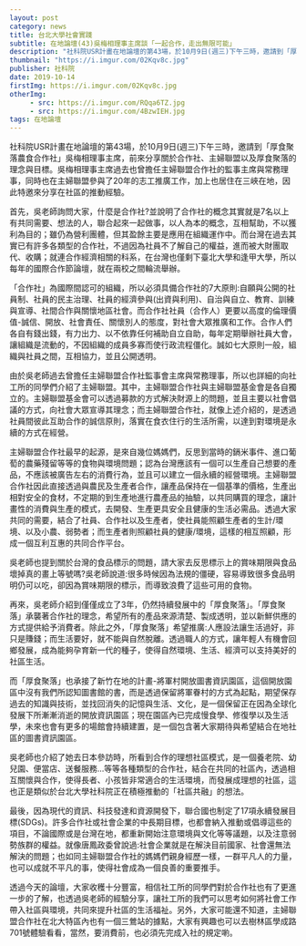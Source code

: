 ```yaml
---
layout: post
category: news
title: 台北大學社會實踐
subtitle: 在地論壇(43)吳梅相理事主席談「一起合作，走出無限可能」
description: "社科院USR計畫在地論壇的第43場，於10月9日(週三)下午三時，邀請到「厚食聚落農食合作社」吳梅相理事主席，前來分享關於合作社、主婦聯盟以及厚食聚落的理念與目標。吳梅相理事主席過去也曾擔任主婦聯盟合作社的監事主席與常務理事，同時也在主婦聯盟參與了20年的志工推廣工作，加上也居住在三峽在地，因此特邀來分享在社區的推動經驗。"
thumbnail: "https://i.imgur.com/02Kqv8c.jpg"
publisher: 社科院
date: 2019-10-14
firstImg: https://i.imgur.com/02Kqv8c.jpg
otherImg:
     - src: https://i.imgur.com/RQqa6TZ.jpg
     - src: https://i.imgur.com/4BzwIEH.jpg
tags: 在地論壇
---
```


社科院USR計畫在地論壇的第43場，於10月9日(週三)下午三時，邀請到「厚食聚落農食合作社」吳梅相理事主席，前來分享關於合作社、主婦聯盟以及厚食聚落的理念與目標。吳梅相理事主席過去也曾擔任主婦聯盟合作社的監事主席與常務理事，同時也在主婦聯盟參與了20年的志工推廣工作，加上也居住在三峽在地，因此特邀來分享在社區的推動經驗。

首先，吳老師詢問大家，什麼是合作社?並說明了合作社的概念其實就是7名以上有共同需要、想法的人，聯合起來一起做事，以人為本的概念，互相幫助，不以獲利為目的；雖仍為營利團體，但其盈餘主要是應用在組織運作中。而台灣在過去其實已有許多各類型的合作社，不過因為社員不了解自己的權益，進而被大財團取代、收購；就連合作經濟相關的科系，在台灣也僅剩下臺北大學和逢甲大學，所以每年的國際合作節論壇，就在兩校之間輪流舉辦。

「合作社」為國際間認可的組織，所以必須具備合作社的7大原則:自願與公開的社員制、社員的民主治理、社員的經濟參與(出資與利用)、自治與自立、教育、訓練與宣導、社間合作與關懷地區社會。而合作社社員（合作人）更要以高度的倫理價值-誠信、開放、社會責任、關懷別人的態度，對社會大眾推廣和工作。合作人們各自有錢出錢，有力出力、以不依靠任何補助自立自助，每年定期舉辦社員大會，讓組織是流動的，不因組織的成員多寡而使行政流程僵化。誠如七大原則一般，組織與社員之間，互相協力，並且公開透明。

由於吳老師過去曾擔任主婦聯盟合作社監事會主席與常務理事，所以也詳細的向社工所的同學們介紹了主婦聯盟。其中，主婦聯盟合作社與主婦聯盟基金會是各自獨立的。主婦聯盟基金會可以透過募款的方式解決財源上的問題，並且主要以社會倡議的方式，向社會大眾宣導其理念；而主婦聯盟合作社，就像上述介紹的，是透過社員間彼此互助合作的誠信原則，落實在食衣住行的生活所需，以達到對環境是永續的方式在經營。

主婦聯盟合作社最早的起源，是來自幾位媽媽們，反思到當時的鎘米事件、進口葡萄的農藥殘留等等的食物與環境問題；認為台灣應該有一個可以生產自己想要的產品，不應該被廣告左右的消費行為，並且可以建立一個永續的經營環境。主婦聯盟合作社因此直接透過與農民及生產者合作，讓產品保持在一個基準的價格，生產出相對安全的食材，不定期的到生產地進行農產品的抽驗，以共同購買的理念，讓計畫性的消費與生產的模式，去開發、生產更具安全且健康的生活必需品。透過大家共同的需要，結合了社員、合作社以及生產者，使社員能照顧生產者的生計/環境、以及小農、弱勢者；而生產者則照顧社員的健康/環境，這樣的相互照顧，形成一個互利互惠的共同合作平台。

吳老師也提到關於台灣的食品標示的問題，請大家去反思標示上的賞味期限與食品壞掉真的畫上等號嗎?吳老師說道:很多時候因為法規的僵硬，容易導致很多食品明明仍可以吃，卻因為賞味期限的標示，而導致浪費了這些可用的食物。

再來，吳老師介紹到僅僅成立了3年，仍然持續發展中的「厚食聚落」。「厚食聚落」承襲著合作社的理念，希望所有的產品來源清楚、製成透明，並以新鮮供應的方式提供給予消費者。除此之外，「厚食聚落」希望推廣:人應設法讓生活過好，非只是賺錢；而生活要好，就不能與自然脫離。透過職人的方式，讓年輕人有機會回鄉發展，成為能夠孕育新一代的種子，使得自然環境、生活、經濟可以支持美好的社區生活。

而「厚食聚落」也承接了新竹在地的計畫-將軍村開放圖書資訊園區，這個開放園區中沒有我們所認知圖書館的書，而是透過保留將軍眷村的方式為起點，期望保存過去的知識與技術，並找回消失的記憶與生活、文化，是一個保留正在因為全球化發展下所漸漸消逝的開放資訊園區；現在園區內已完成慢食學、修復學以及生活學，未來也會有更多的場館會持續建置，是一個包含著大家期待與希望結合在地社區的圖書資訊園區。

吳老師也介紹了她去日本參訪時，所看到合作的理想社區模式，是一個養老院、幼兒園、便當店、送餐服務…等等各種類型的合作社，結合在共同的社區內，透過相互關懷與合作，使得長者、小孩皆非常適合的生活環境，而發展成理想的社區，這也正是類似於台北大學社科院正在積極推動的「社區共融」的想法。

最後，因為現代的資訊、科技發達和資源開發下，聯合國也制定了17項永續發展目標(SDGs)。許多合作社或社會企業的中長期目標，也都會納入推動或倡導這些的項目，不論國際或是台灣在地，都重新開始注意環境與文化等等議題，以及注意弱勢族群的權益。就像唐鳳政委曾說過:社會企業就是在解決目前國家、社會還無法解決的問題；也如同主婦聯盟合作社的媽媽們親身經歷一樣，一群平凡人的力量，也可以成就不平凡的事，使得社會成為一個良善的重要推手。

透過今天的論壇，大家收穫十分豐富，相信社工所的同學們對於合作社也有了更進一步的了解，也透過吳老師的經驗分享，讓社工所的我們可以思考如何將社會工作帶入社區與環境，共同來提升社區的生活福祉。另外，大家可能還不知道，主婦聯盟合作社在北大特區內也有一個三鶯站的據點，大家有興趣也可以去樹林區學成路701號體驗看看，當然，要消費前，也必須先完成入社的規定喲。
